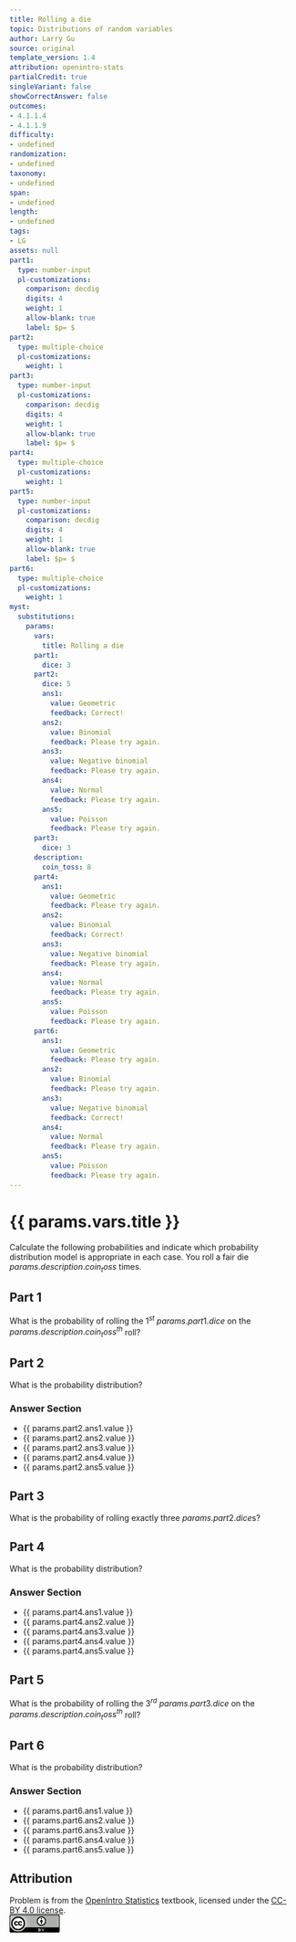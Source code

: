 ```yaml
---
title: Rolling a die
topic: Distributions of random variables
author: Larry Gu
source: original
template_version: 1.4
attribution: openintro-stats
partialCredit: true
singleVariant: false
showCorrectAnswer: false
outcomes:
- 4.1.1.4
- 4.1.1.9
difficulty:
- undefined
randomization:
- undefined
taxonomy:
- undefined
span:
- undefined
length:
- undefined
tags:
- LG
assets: null
part1:
  type: number-input
  pl-customizations:
    comparison: decdig
    digits: 4
    weight: 1
    allow-blank: true
    label: $p= $
part2:
  type: multiple-choice
  pl-customizations:
    weight: 1
part3:
  type: number-input
  pl-customizations:
    comparison: decdig
    digits: 4
    weight: 1
    allow-blank: true
    label: $p= $
part4:
  type: multiple-choice
  pl-customizations:
    weight: 1
part5:
  type: number-input
  pl-customizations:
    comparison: decdig
    digits: 4
    weight: 1
    allow-blank: true
    label: $p= $
part6:
  type: multiple-choice
  pl-customizations:
    weight: 1
myst:
  substitutions:
    params:
      vars:
        title: Rolling a die
      part1:
        dice: 3
      part2:
        dice: 5
        ans1:
          value: Geometric
          feedback: Correct!
        ans2:
          value: Binomial
          feedback: Please try again.
        ans3:
          value: Negative binomial
          feedback: Please try again.
        ans4:
          value: Normal
          feedback: Please try again.
        ans5:
          value: Poisson
          feedback: Please try again.
      part3:
        dice: 3
      description:
        coin_toss: 8
      part4:
        ans1:
          value: Geometric
          feedback: Please try again.
        ans2:
          value: Binomial
          feedback: Correct!
        ans3:
          value: Negative binomial
          feedback: Please try again.
        ans4:
          value: Normal
          feedback: Please try again.
        ans5:
          value: Poisson
          feedback: Please try again.
      part6:
        ans1:
          value: Geometric
          feedback: Please try again.
        ans2:
          value: Binomial
          feedback: Please try again.
        ans3:
          value: Negative binomial
          feedback: Correct!
        ans4:
          value: Normal
          feedback: Please try again.
        ans5:
          value: Poisson
          feedback: Please try again.
---
```

# {{ params.vars.title }}
Calculate the following probabilities and indicate which probability distribution model is appropriate in each case. You roll a fair die ${{ params.description.coin_toss }}$ times.

## Part 1

What is the probability of rolling the $1^{st}$ ${{ params.part1.dice }}$ on the ${{ params.description.coin_toss }}^{th}$ roll?

## Part 2

What is the probability distribution?

### Answer Section

- {{ params.part2.ans1.value }}
- {{ params.part2.ans2.value }}
- {{ params.part2.ans3.value }}
- {{ params.part2.ans4.value }}
- {{ params.part2.ans5.value }}

## Part 3

What is the probability of rolling exactly three ${{ params.part2.dice }}$s?

## Part 4

What is the probability distribution?

### Answer Section

- {{ params.part4.ans1.value }}
- {{ params.part4.ans2.value }}
- {{ params.part4.ans3.value }}
- {{ params.part4.ans4.value }}
- {{ params.part4.ans5.value }}

## Part 5

What is the probability of rolling the $3^{rd}$ ${{ params.part3.dice }}$ on the ${{ params.description.coin_toss }}^{th}$ roll?

## Part 6

What is the probability distribution?

### Answer Section

- {{ params.part6.ans1.value }}
- {{ params.part6.ans2.value }}
- {{ params.part6.ans3.value }}
- {{ params.part6.ans4.value }}
- {{ params.part6.ans5.value }}

## Attribution

Problem is from the [OpenIntro Statistics](https://openintro.org/book/os/) textbook, licensed under the [CC-BY 4.0 license](https://creativecommons.org/licenses/by/4.0/).<br>![Image representing the Creative Commons 4.0 BY license.](https://raw.githubusercontent.com/firasm/bits/master/by.png)